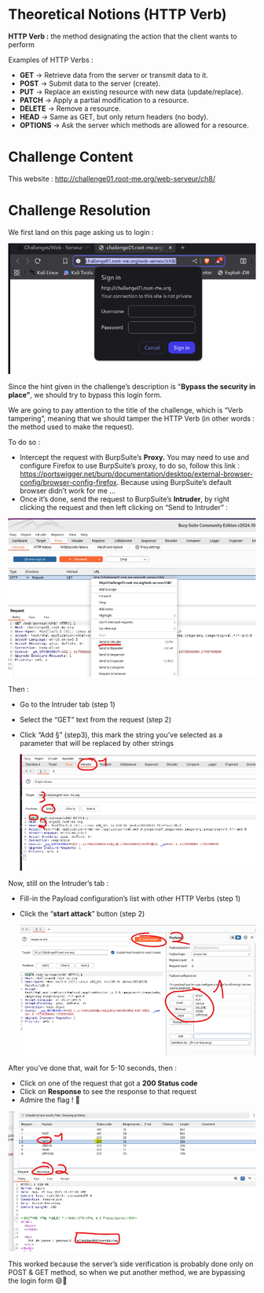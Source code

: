 # Theoretical Notions (HTTP Verb)

**HTTP Verb :** the method designating the action that the client wants to perform

Examples of HTTP Verbs : 

- **GET** → Retrieve data from the server or transmit data to it.
- **POST** → Submit data to the server (create).
- **PUT** → Replace an existing resource with new data (update/replace).
- **PATCH** → Apply a partial modification to a resource.
- **DELETE** → Remove a resource.
- **HEAD** → Same as GET, but only return headers (no body).
- **OPTIONS** → Ask the server which methods are allowed for a resource.

# Challenge Content

This website : http://challenge01.root-me.org/web-serveur/ch8/

# Challenge Resolution

We first land on this page asking us to login : 

![Substitution](./assets/VT1.png)

Since the hint given in the challenge’s description is "**Bypass the security in place”**, we should try to bypass this login form.

We are going to pay attention to the title of the challenge, which is “Verb tampering”, meaning that we should tamper the HTTP Verb (in other words : the method used to make the request). 

To do so :

- Intercept the request with BurpSuite’s **Proxy.** You may need to use and configure Firefox to use BurpSuite’s proxy, to do so, follow this link : https://portswigger.net/burp/documentation/desktop/external-browser-config/browser-config-firefox. Because using BurpSuite’s default browser didn’t work for me …
- Once it’s done, send the request to BurpSuite’s **Intruder**, by right clicking the request and then left clicking on “Send to Intruder” :

![Substitution](./assets/VT2.png)

Then :

- Go to the Intruder tab (step 1)
- Select the “GET” text from the request (step 2)
- Click “Add §” (step3), this mark the string you’ve selected as a parameter that will be replaced by other strings
    
    ![Substitution](./assets/VT3.png)
    

Now, still on the Intruder’s tab :

- Fill-in the Payload configuration’s list with other HTTP Verbs (step 1)
- Click the “**start attack**” button (step 2)
    
    ![Substitution](./assets/VT4.png)
    

After you’ve done that, wait for 5-10 seconds, then : 

- Click on one of the request that got a **200 Status code**
- Click on **Response** to see the response to that request
- Admire the flag ! 🙂

![Substitution](./assets/VT5.png)

This worked because the server’s side verification is probably done only on POST & GET method, so when we put another method, we are bypassing the login form 😄🎉
